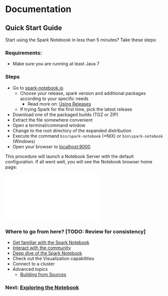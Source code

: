 # Documentation

## Quick Start Guide

Start using the Spark Notebook in less than 5 minutes? Take these steps:

### Requirements:
* Make sure you are running at least Java 7 

### Steps
* Go to [spark-notebook.io](http://spark-notebook.io/)
	* Choose your release, spark version and additional packages according to your specific needs
		- Read more on: [Using Releases](using_releases.md)
	* If trying Spark for the first time, pick the latest release
* Download one of the packaged builds (TGZ or ZIP)
* Extract the file somewhere convenient
* Open a terminal/command window
* Change to the root directory of the expanded distribution
* Execute the command `bin/spark-notebook` (*NIX) or `bin\spark-notebook` (Windows)
* Open your browser to [localhost:9000](http://localhost:9000)

This procedure will launch a Notebook Server with the default configuration. If all went well, you will see the Notebook browser home page:

![Notebook browser home page](/docs/images/spark-notebook-home.md)

### Where to go from here? [TODO: Review for consistency]

* [Get familiar with the Spark Notebook](exploring_notebook.md)
* [Interact with the community](community.md)
* [Deep dive of the Spark Notebook](notebook_browser.md) 
* Check out the Visualization capabilities
* Connect to a cluster 
* Advanced topics
	- [Building from Sources](build_from_source.md)

### Next: [Exploring the Notebook]()